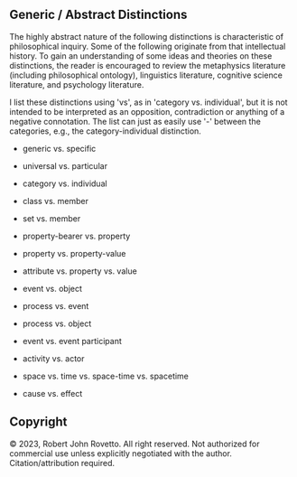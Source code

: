 ## Generic / Abstract Distinctions

The highly abstract nature of the following distinctions is characteristic of philosophical inquiry. Some of the following originate from that intellectual history. To gain an understanding of some ideas and theories on these distinctions, the reader is encouraged to review the metaphysics literature (including philosophical ontology), linguistics literature, cognitive science literature, and psychology literature. 

I list these distinctions using 'vs', as in 'category vs. individual', but it is not intended to be interpreted as an opposition, contradiction or anything of a negative connotation. The list can just as easily use '-' between the categories, e.g., the category-individual distinction.

* generic vs. specific
* universal vs. particular
* category vs. individual
* class vs. member
* set vs. member

* property-bearer vs. property
* property vs. property-value
* attribute vs. property vs. value

* event vs. object
* process vs. event
* process vs. object
* event vs. event participant

* activity vs. actor

* space vs. time vs. space-time vs. spacetime
* cause vs. effect

## Copyright
© 2023, Robert John Rovetto. All right reserved. Not authorized for commercial use unless explicitly negotiated with the author. Citation/attribution required.
